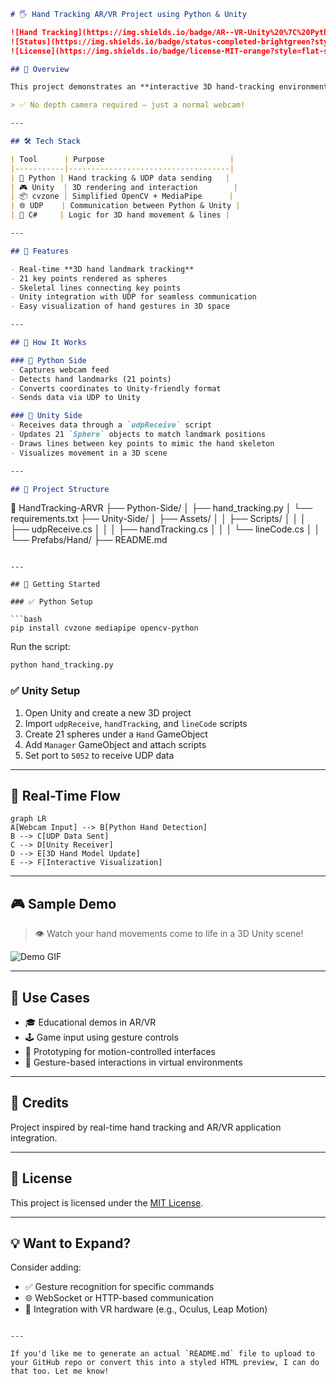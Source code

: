 ```markdown
# 🖐️ Hand Tracking AR/VR Project using Python & Unity

![Hand Tracking](https://img.shields.io/badge/AR--VR-Unity%20%7C%20Python-blueviolet?style=flat-square)
![Status](https://img.shields.io/badge/status-completed-brightgreen?style=flat-square)
![License](https://img.shields.io/badge/license-MIT-orange?style=flat-square)

## 🎯 Overview

This project demonstrates an **interactive 3D hand-tracking environment** using a **standard webcam**, built with **Python (cvzone, OpenCV, MediaPipe)** and **Unity 3D**. Hand gestures captured through a webcam are transmitted via **UDP** to Unity in real-time to animate a 3D hand model.

> ✅ No depth camera required – just a normal webcam!

---

## 🛠️ Tech Stack

| Tool      | Purpose                            |
|-----------|------------------------------------|
| 🐍 Python | Hand tracking & UDP data sending   |
| 🎮 Unity  | 3D rendering and interaction        |
| 📦 cvzone | Simplified OpenCV + MediaPipe      |
| 🌐 UDP    | Communication between Python & Unity |
| 🎨 C#     | Logic for 3D hand movement & lines |

---

## 📸 Features

- Real-time **3D hand landmark tracking**
- 21 key points rendered as spheres
- Skeletal lines connecting key points
- Unity integration with UDP for seamless communication
- Easy visualization of hand gestures in 3D space

---

## 🧠 How It Works

### 🔹 Python Side
- Captures webcam feed
- Detects hand landmarks (21 points)
- Converts coordinates to Unity-friendly format
- Sends data via UDP to Unity

### 🔹 Unity Side
- Receives data through a `udpReceive` script
- Updates 21 `Sphere` objects to match landmark positions
- Draws lines between key points to mimic the hand skeleton
- Visualizes movement in a 3D scene

---

## 📁 Project Structure

```

📁 HandTracking-ARVR
├── Python-Side/
│   ├── hand\_tracking.py
│   └── requirements.txt
├── Unity-Side/
│   ├── Assets/
│   │   ├── Scripts/
│   │   │   ├── udpReceive.cs
│   │   │   ├── handTracking.cs
│   │   │   └── lineCode.cs
│   │   └── Prefabs/Hand/
├── README.md

````

---

## 🚀 Getting Started

### ✅ Python Setup

```bash
pip install cvzone mediapipe opencv-python
````

Run the script:

```bash
python hand_tracking.py
```

### ✅ Unity Setup

1. Open Unity and create a new 3D project
2. Import `udpReceive`, `handTracking`, and `lineCode` scripts
3. Create 21 spheres under a `Hand` GameObject
4. Add `Manager` GameObject and attach scripts
5. Set port to `5052` to receive UDP data

---

## 🔄 Real-Time Flow

```mermaid
graph LR
A[Webcam Input] --> B[Python Hand Detection]
B --> C[UDP Data Sent]
C --> D[Unity Receiver]
D --> E[3D Hand Model Update]
E --> F[Interactive Visualization]
```

---

## 🎮 Sample Demo

> 👁️ Watch your hand movements come to life in a 3D Unity scene!

![Demo GIF](https://media.giphy.com/media/3oEduU0Rmpt3zpuJSo/giphy.gif)

---

## 📌 Use Cases

* 🎓 Educational demos in AR/VR
* 🕹️ Game input using gesture controls
* 🧪 Prototyping for motion-controlled interfaces
* 👋 Gesture-based interactions in virtual environments

---

## 🤝 Credits

Project inspired by real-time hand tracking and AR/VR application integration.

---

## 📄 License

This project is licensed under the [MIT License](LICENSE).

---

## 💡 Want to Expand?

Consider adding:

* ✅ Gesture recognition for specific commands
* 🌐 WebSocket or HTTP-based communication
* 🧤 Integration with VR hardware (e.g., Oculus, Leap Motion)

```

---

If you'd like me to generate an actual `README.md` file to upload to your GitHub repo or convert this into a styled HTML preview, I can do that too. Let me know!
```
